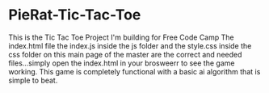 # PieRat-Tic-Tac-Toe
This is the Tic Tac Toe Project I'm building for Free Code Camp
The index.html file the index.js inside the js folder and the style.css inside the css folder on this main page of the master are the correct and needed files...simply open the index.html in your brosweerr to see the game working. This game is completely functional with a basic ai algorithm that is simple to beat.
